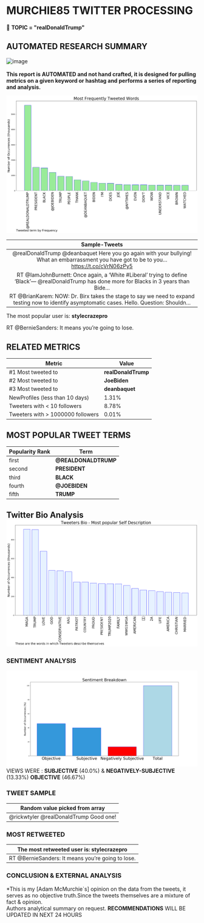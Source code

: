 # MURCHIE85 TWITTER PROCESSING 
&#x1F34E; **TOPIC = "realDonaldTrump"**

## AUTOMATED RESEARCH SUMMARY

![image](https://marketingplatform.google.com/about/static/images/gmp/analytics-smb-benefit.jpg)
<br></br>
<b> This report is AUTOMATED and not hand crafted, it is designed for pulling metrics on a given keyword or hashtag and performs a series of reporting and analysis.</b>



![image](TWEETS.png)



|                **Sample-Tweets**        |
| :-------------: |
| @realDonaldTrump @deanbaquet Here you go again with your bullying!  What an embarrassment you have got to be to you… https://t.co/cVrN06zPy5 |
| RT @IamJohnBurnett: Once again, a ‘White #Liberal’ trying to define ‘Black’— @realDonaldTrump has done more for Blacks in 3 years than Bide… |
| RT @BrianKarem: NOW: Dr. Birx takes the stage to say we need to expand testing now to identify asymptomatic cases. Hello. Question: Shouldn… |

The most popular user is: **stylecrazepro**
<div class="alert alert-block alert-danger"> RT @BernieSanders: It means you’re going to lose.</div>

## RELATED METRICS<br>
| Metric | Value |
| ------------- | ------------- |
| #1 Most tweeted to  | **realDonaldTrump** |
| #2 Most tweeted to  | **JoeBiden** |
| #3 Most tweeted to  | **deanbaquet** |
| NewProfiles (less than 10 days) | 1.31%  |
| Tweeters with < 10 followers  | 8.78%|
| Tweeters with > 1000000 followers  | 0.01%  |



## MOST POPULAR TWEET TERMS 


| Popularity Rank  | Term |
| ------------- | ------------- |
| first  | **@REALDONALDTRUMP**  |
| second  | **PRESIDENT**  |
| third  | **BLACK** |
| fourth  | **@JOEBIDEN**  |
| fifth  | **TRUMP**  |


## Twitter Bio Analysis![image](BIO.png)
### SENTIMENT ANALYSIS
![image](sentiment.png)
VIEWS WERE : **SUBJECTIVE**  (40.0%) & **NEGATIVELY-SUBJECTIVE** (13.33%) **OBJECTIVE** (46.67%)

### TWEET SAMPLE 
| Random value picked from array |
| ------------- |
|@rickwtyler @realDonaldTrump Good one! |

### MOST RETWEETED 

| The most retweeted user is: **stylecrazepro**  |
| ------------- |
| RT @BernieSanders: It means you’re going to lose. |

### CONCLUSION & EXTERNAL ANALYSIS

*This is my [Adam McMurchie`s] opinion on the data from the tweets, it serves as no objective truth.Since the tweets themselves are a mixture of fact & opinion.<br>
Authors analytical summary on request.
**RECOMMENDATIONS** WILL BE UPDATED IN NEXT  24 HOURS <br>
